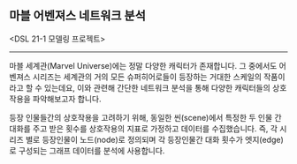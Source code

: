 ## 마블 어벤져스 네트워크 분석

<DSL 21-1 모델링 프로젝트>

---------------

마블 세계관(Marvel Universe)에는 정말 다양한 캐릭터가 존재합니다. 그 중에서도 어벤져스 시리즈는 세계관의 거의 모든 슈퍼히어로들이 등장하는 거대한 스케일의 작품이라고 할 수 있는데요, 이와 관련해 간단한 네트워크 분석을 통해 다양한 캐릭터들의 상호작용을 파악해보고자 합니다. 

등장 인물들간의 상호작용을 고려하기 위해, 동일한 씬(scene)에서 특정한 두 인물 간 대화를 주고 받은 횟수를 상호작용의 지표로 가정하고 데이터를 수집했습니다. 즉, 각 시리즈 별로 등장인물이 노드(node)로 정의되며 각 등장인물간 대화 횟수가 엣지(edge)로 구성되는 그래프 데이터를 분석에 사용합니다.
